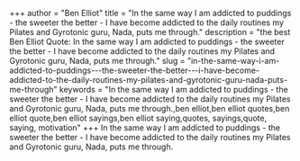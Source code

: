 +++
author = "Ben Elliot"
title = "In the same way I am addicted to puddings - the sweeter the better - I have become addicted to the daily routines my Pilates and Gyrotonic guru, Nada, puts me through."
description = "the best Ben Elliot Quote: In the same way I am addicted to puddings - the sweeter the better - I have become addicted to the daily routines my Pilates and Gyrotonic guru, Nada, puts me through."
slug = "in-the-same-way-i-am-addicted-to-puddings---the-sweeter-the-better---i-have-become-addicted-to-the-daily-routines-my-pilates-and-gyrotonic-guru-nada-puts-me-through"
keywords = "In the same way I am addicted to puddings - the sweeter the better - I have become addicted to the daily routines my Pilates and Gyrotonic guru, Nada, puts me through.,ben elliot,ben elliot quotes,ben elliot quote,ben elliot sayings,ben elliot saying,quotes, sayings,quote, saying, motivation"
+++
In the same way I am addicted to puddings - the sweeter the better - I have become addicted to the daily routines my Pilates and Gyrotonic guru, Nada, puts me through.
